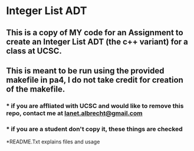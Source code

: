 # Integer List ADT
## This is a copy of MY code for an Assignment to create an Integer List ADT (the c++ variant) for a class at UCSC.
## This is meant to be run using the provided makefile in pa4, I do not take credit for creation of the makefile.

### * if you are affliated with UCSC and would like to remove this repo, contact me at lanet.albrecht@gmail.com
### * if you are a student don't copy it, these things are checked
*README.Txt explains files and usage
